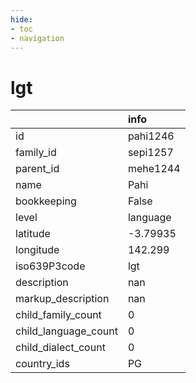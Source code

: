 ```yaml
---
hide:
- toc
- navigation
---
```

# lgt
|                      | info     |
|:---------------------|:---------|
| id                   | pahi1246 |
| family_id            | sepi1257 |
| parent_id            | mehe1244 |
| name                 | Pahi     |
| bookkeeping          | False    |
| level                | language |
| latitude             | -3.79935 |
| longitude            | 142.299  |
| iso639P3code         | lgt      |
| description          | nan      |
| markup_description   | nan      |
| child_family_count   | 0        |
| child_language_count | 0        |
| child_dialect_count  | 0        |
| country_ids          | PG       |